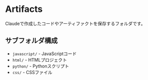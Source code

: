 # Artifacts

Claudeで作成したコードやアーティファクトを保存するフォルダです。

## サブフォルダ構成
- `javascript/` - JavaScriptコード
- `html/` - HTMLプロジェクト
- `python/` - Pythonスクリプト
- `css/` - CSSファイル
